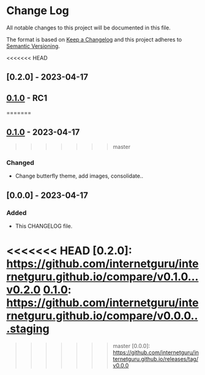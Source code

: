 # Change Log
All notable changes to this project will be documented in this file.

The format is based on [Keep a Changelog](http://keepachangelog.com/)
and this project adheres to [Semantic Versioning](http://semver.org/).

<<<<<<< HEAD
## [0.2.0] - 2023-04-17

## [0.1.0] - RC1
=======
## [0.1.0] - 2023-04-17
>>>>>>> master

### Changed

 - Change butterfly theme, add images, consolidate..

## [0.0.0] - 2023-04-17

### Added

 - This CHANGELOG file.

<<<<<<< HEAD
[0.2.0]: https://github.com/internetguru/internetguru.github.io/compare/v0.1.0...v0.2.0
[0.1.0]: https://github.com/internetguru/internetguru.github.io/compare/v0.0.0...staging
=======
[0.1.0]: https://github.com/internetguru/internetguru.github.io/compare/v0.0.0...v0.1.0
>>>>>>> master
[0.0.0]: https://github.com/internetguru/internetguru.github.io/releases/tag/v0.0.0
